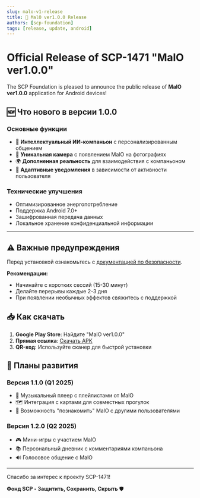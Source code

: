 ```yaml
---
slug: malo-v1-release
title: 🎉 MalO ver1.0.0 Release
authors: [scp-foundation]
tags: [release, update, android]
---
```


# Official Release of SCP-1471 "MalO ver1.0.0"

The SCP Foundation is pleased to announce the public release of **MalO ver1.0.0** application for Android devices!

<!-- truncate -->

## 🆕 Что нового в версии 1.0.0

### Основные функции

- 💬 **Интеллектуальный ИИ-компаньон** с персонализированным общением
- 📸 **Уникальная камера** с появлением MalO на фотографиях
- 🌍 **Дополненная реальность** для взаимодействия с компаньоном
- 🔔 **Адаптивные уведомления** в зависимости от активности пользователя

### Технические улучшения

- Оптимизированное энергопотребление
- Поддержка Android 7.0+
- Зашифрованная передача данных
- Локальное хранение конфиденциальной информации

---

## ⚠️ Важные предупреждения

Перед установкой ознакомьтесь с [документацией по безопасности](/docs/faq#побочные-эффекты).

**Рекомендации:**

- Начинайте с коротких сессий (15-30 минут)
- Делайте перерывы каждые 2-3 дня
- При появлении необычных эффектов свяжитесь с поддержкой

## 📥 Как скачать

1. **Google Play Store**: Найдите "MalO ver1.0.0"
2. **Прямая ссылка**: [Скачать APK](https://github.com/SCP-Foundation/scp-1471-app)
3. **QR-код**: Используйте сканер для быстрой установки

## 🔮 Планы развития

### Версия 1.1.0 (Q1 2025)

- 🎵 Музыкальный плеер с плейлистами от MalO
- 🗺️ Интеграция с картами для совместных прогулок
- 👥 Возможность "познакомить" MalO с другими пользователями

### Версия 1.2.0 (Q2 2025)

- 🎮 Мини-игры с участием MalO
- 📚 Персональный дневник с комментариями компаньона
- 🔊 Голосовое общение с MalO

---

Спасибо за интерес к проекту SCP-1471!

**Фонд SCP - Защитить, Сохранить, Скрыть** 🛡️
